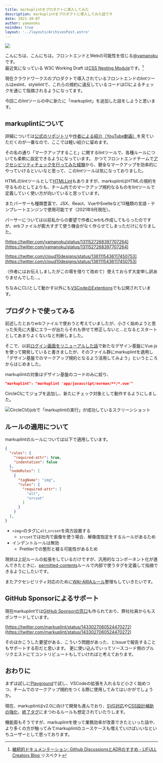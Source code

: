 ```yaml
---
title: markuplintをプロダクトに導入してみた
description: markuplintをプロダクトに導入してみた話です
date: 2021-10-07
author: yamanoku
noindex: true
layout: '../layouts/ArchivesPost.astro'
---
```


![](https://i.gyazo.com/96e1d4851ca4e1c5221bb06cdb750995.png)

こんにちは、こんにちは。フロントエンドとWebの可能性を信じる[@yamanoku](https://twitter.com/yamanoku)です。<br>
最近気になっている W3C Working Draft は[CSS Nesting Module](https://www.w3.org/TR/css-nesting-1/)です。[^1]

現在クラウドワークスのプロダクトで導入されているフロントエンドのlintツールはeslint、stylelintで、これらの規約に違反しているコードはCIによるチェックを通じて指摘されるようになってます。

今回このlintツールの中に新たに「markuplint」を追加した話をしようと思います。

## markuplintについて

詳細については[公式のリポジトリ](https://github.com/markuplint/markuplint)や[作者による紹介（YouTube動画）](https://youtu.be/7Vl0TKPAMJw?t=345)を見ていただくのが一番なので、ここでは軽い紹介に留めます。

その名の通り「マークアップすること」に関するlintツールで、各種ルールについても柔軟に設定できるようになっています。
かつてフロントエンドチームで[アクセシビリティチェックを行ってみた経験](https://engineer.crowdworks.jp/entry/product_accessibility_check)から、健全なマークアップを効率的にやっていけるといいなと思って、このlintツールは気になっておりました。

HTMLのlintツールとして[HTMLLint](https://github.com/htmllint/htmllint)もありますが、markuplintはHTMLの規約を守るものとしてよりも、チーム内でのマークアップ規約なるものをlintツールで定義していく使い方が向いていると思っています。

またパーサーも種類豊富で、JSX、React、VueやSvelteなど13種類の言語・テンプレートエンジンで使用可能です（2021年9月現在）。

パーサーについては以前私からの要望で作者にerbも作成してもらったのですが、erbファイルが膨大すぎて使う機会がなく作らせてしまっただけになりました。


[https://twitter.com/yamanoku/status/1311527268397707264](https://twitter.com/yamanoku/status/1311527268397707264)

[https://twitter.com/cloud10designs/status/1361115436117450753](https://twitter.com/cloud10designs/status/1361115436117450753)

（作者にはお伝えしましたがこの場を借りて改めて）使えておらず大変申し訳ありませんでした…。

ちなみにCLIとして動かす以外にも[VSCodeのExtentions](https://marketplace.visualstudio.com/items?itemName=yusukehirao.vscode-markuplint)でも公開されています。

## プロダクトで使ってみる

前述したとおりerbファイルで使おうと考えていましたが、小さく始めようと思った矢先に大量にエラーが出たらそれも併せて修正しないと…となるとスタートとしてあまりよくないなと判断しました。

そこで、以前[ログイン画面をリニューアルした話](./renewal-crowdworks-login-page)で新たなデザイン基盤にVue.jsを使って開発していると書きましたが、そのファイル群にmarkuplintを適用し「デザイン基盤でのマークアップ規約となるよう活用してみよう」というところからはじめました。

markuplintの対象はデザイン基盤のコードのみに絞り、

```json
"markuplint": "markuplint 'app/javascript/norman/**/*.vue'"
```


CircleCIにてジョブを追加し、新たにチェック対象として動作するようにしました。

![CircleCIのjobで「markuplintの実行」が成功しているスクリーンショット](https://i.gyazo.com/8f8cf9a9bac98bed56868563ba796a3d.png)

## ルールの適用について

markuplintのルールについては以下で適用しています。

```json
{
  "rules": {
    "required-attr": true,
    "indentation": false
  },
  "nodeRules": [
    {
      "tagName": "img",
      "rules": {
        "required-attr": [
          "alt",
          "srcset"
        ]
      }
    }
  ],
}
```

- `<img>`のタグに`alt`,`srcset`を両方設置する
  - `srcset`では社内で画像を使う場合、解像度指定をするルールがあるため
- インデントルールは無効
  - Prettierでの整形と被る可能性があるため

現状は上記ルールの拡張をしているだけですが、汎用的なコンポーネント化が進んできたときに、[permitted-contents](https://markuplint.dev/rules/permitted-contents)ルールで内部で使うタグを定義して指摘できるようにしたいです。

またアクセシビリティ対応のために[WAI-ARIAルール](https://markuplint.dev/rules/wai-aria)整理もしていきたいです。

## GitHub Sponsorによるサポート

現在markuplintでは[GitHub Sponsorの窓口](https://github.com/sponsors/markuplint)も作られており、弊社社員からもスポンサードしています。

[https://twitter.com/markuplint/status/1433027060524470272](https://twitter.com/markuplint/status/1433027060524470272)

そのほかこうした要望がある、こういう問題があった、とIssueで報告することもサポートする形だと思います。
更に使い込んでいってソースコード側のプルリクエストにてコントリビュートもしていければと考えております。

## おわりに

まずは試しに[Playground](https://playground.markuplint.dev/)で試し、VSCodeの拡張を入れるなど小さく始めつつ、チームでのマークアップ規約をつくる際に使用してみてはいかがでしょうか。

現在、markuplintはv2.0に向けて開発も進んでおり、[SVG対応](https://github.com/markuplint/markuplint/issues/166)や[CSS設計補助の強化](https://github.com/markuplint/markuplint/issues/227)、[終了タグ](https://github.com/markuplint/markuplint/issues/246)にまつわるルールも想定されていたりします。

機能面もそうですが、markuplintを使って業務効率が改善できたといった話や、より多くの方が触ってみてmarkuplintのユースケースも増えていけばいいなといちユーザーとして思っております。

[^1]: [継続的ドキュメンテーション: Github DiscussionsとADRのすすめ - LIFULL Creators Blog ](https://www.lifull.blog/entry/2021/09/08/100000)リスペクト
